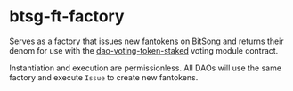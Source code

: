 # btsg-ft-factory

Serves as a factory that issues new
[fantokens](https://github.com/bitsongofficial/go-bitsong/tree/main/x/fantoken)
on BitSong and returns their denom for use with the
[dao-voting-token-staked](../../voting/dao-voting-token-staked) voting module
contract.

Instantiation and execution are permissionless. All DAOs will use the same
factory and execute `Issue` to create new fantokens.
